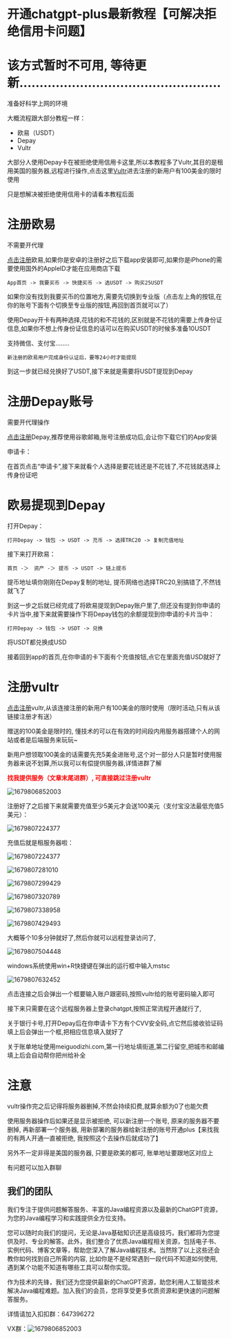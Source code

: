 # 开通chatgpt-plus最新教程【可解决拒绝信用卡问题】





# 该方式暂时不可用, 等待更新..................................................











准备好科学上网的环境

大概流程跟大部分教程一样：

- 欧易（USDT）
- Depay
- Vultr

大部分人使用Depay卡在被拒绝使用信用卡这里,所以本教程多了Vultr,其目的是租用美国的服务器,远程进行操作,点击这里[Vultr](https://www.vultr.com/?ref=9028686-8H)进去注册的新用户有100美金的限时使用

只是想解决被拒绝使用信用卡的请看本教程后面

# 注册欧易

不需要开代理

[点击注册](https://www.cnouyi.care/cn/join/76029553)欧易,如果你是安卓的注册好之后下载app安装即可,如果你是iPhone的需要使用国外的AppleID才能在应用商店下载

```
App首页 -> 我要买币 -> 快捷买币 -> 选USDT -> 购买25USDT
```

如果你没有找到我要买币的位置地方,需要先切换到专业版（点击左上角的按钮,在你的账号下面有个切换至专业版的按钮,再回到首页就可以了）

使用Depay开卡有两种选择,花钱的和不花钱的,区别就是不花钱的需要上传身份证信息,如果你不想上传身份证信息的话可以在购买USDT的时候多准备10USDT

支持微信、支付宝........

```
新注册的欧易用户完成身份认证后，要等24小时才能提现
```

到这一步就已经兑换好了USDT,接下来就是需要将USDT提现到Depay

# 注册Depay账号

需要开代理操作

[点击注册](https://depay.depay.one/web-app/register-h5?invitCode=121606&lang=zh-cn)Depay,推荐使用谷歌邮箱,账号注册成功后,会让你下载它们的App安装

申请卡：

在首页点击“申请卡”,接下来就看个人选择是要花钱还是不花钱了,不花钱就选择上传身份证吧

# 欧易提现到Depay

打开Depay：

```
打开Depay -> 钱包 -> USDT -> 充币 -> 选择TRC20 -> 复制充值地址
```

接下来打开欧易：

```
首页 -＞　资产 -＞ 提币 -> USDT -> 链上提币
```

提币地址填你刚刚在Depay复制的地址, 提币网络也选择TRC20,别搞错了,不然钱就飞了

到这一步之后就已经完成了将欧易提现到Depay账户里了,但还没有提到你申请的卡片当中,接下来就需要操作下将Depay钱包的余额提现到你申请的卡片当中：

```
打开Depay -> 钱包 -> USDT -> 兑换
```

将USDT都兑换成USD

接着回到app的首页,在你申请的卡下面有个充值按钮,点它在里面充值USD就好了

# 注册vultr

[点击注册](https://www.vultr.com/?ref=9028686-8H)vultr,从该连接注册的新用户有100美金的限时使用（限时活动,只有从该链接注册才有送）

赠送的100美金是限时的, 懂技术的可以在有效的时间段内用服务器搭建个人的网站或者是后端服务来玩玩~

新用户想领取100美金的话需要先充5美金进账号,这个对一部分人只是暂时使用服务器来说不划算,所以我可以有偿提供服务器,详情进群了解

<div style="color: red;font-weight: 700;">找我提供服务（文章末尾进群）, 可直接跳过注册vultr</div>

![1679806852003](./img/1679806852003.png)

注册好了之后接下来就需要充值至少5美元才会送100美元（支付宝没法最低充值5美元）：

![1679807224377](./img/2222.png)

充值后就是租服务器啦：

![1679807224377](./img/1679807224377.png)

![1679807281010](./img/1679807281010.png)

![1679807299429](./img/1679807299429.png)

![1679807320789](./img/1679807320789.png)

![1679807338958](./img/1679807338958.png)

![1679807429493](./img/1679807429493.png)

大概等个10多分钟就好了,然后你就可以远程登录访问了,

![1679807504448](./img/1679807504448.png)

windows系统使用win+R快捷键在弹出的运行框中输入mstsc

![1679807632452](./img/1679807632452.png)

点击连接之后会弹出一个框要输入账户跟密码,按照vultr给的账号密码输入即可

接下来只需要在这个远程服务器上登录chatgpt,按照正常流程开通就行了,

关于银行卡号,打开Depay后在你申请卡下方有个CVV安全码,点它然后接收验证码填上后会弹出一个框,把相应信息填入就好了

关于账单地址使用meiguodizhi.com,第一行地址填街道,第二行留空,把城市和邮编填上后会自动帮你把州给补全

# 注意

vultr操作完之后记得将服务器删掉,不然会持续扣费,就算余额为0了也能欠费

使用服务器操作后如果还是显示被拒绝, 可以新注册一个账号, 原来的服务器不要删掉, 再新部署一个服务器, 用新部署的服务器给新注册的账号开通plus【来找我的有两人开通一直被拒绝, 我按照这个去操作后就成功了】

另外不一定非得是美国的服务器, 只要是欧美的都可, 账单地址要跟地区对应上

有问题可以加入群聊

## 我们的团队

我们专注于提供问题解答服务、丰富的Java编程资源以及最新的ChatGPT资源，为您的Java编程学习和实践提供全方位支持。

您可以随时向我们的提问，无论是Java基础知识还是高级技巧，我们都将为您提供及时、专业的解答。此外，我们整合了优质Java编程相关资源，包括电子书、实例代码、博客文章等，帮助您深入了解Java编程技术。当然除了以上这些还会教你如何找到自己所需的内容, 比如你是不是经常遇到一段代码不知道如何使用, 遇到某个功能不知道有哪些工具可以帮你实现。

作为技术的先锋，我们还为您提供最新的ChatGPT资源，助您利用人工智能技术解决Java编程难题。加入我们的会员，您将享受更多优质资源和更快速的问题解答服务。

详情请加入扣扣群：647396272

VX群：![1679806852003](./img/111.jpg)
